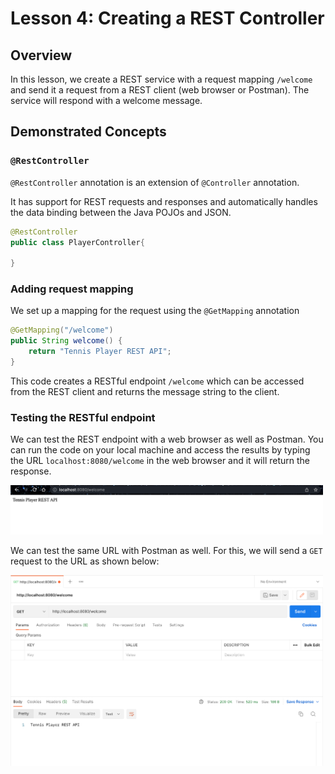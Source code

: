 # Lesson 4: Creating a REST Controller

## Overview

In this lesson, we create a REST service with a request mapping `/welcome` and send it a request from a REST client (web browser or Postman). The service will respond with a welcome message.

## Demonstrated Concepts

### `@RestController`

`@RestController` annotation is an extension of `@Controller` annotation. 

It has support for REST requests and responses and automatically handles the data binding between the Java POJOs and JSON.

```java
@RestController
public class PlayerController{

}
```

### Adding request mapping

We set up a mapping for the request using the `@GetMapping` annotation

```java
@GetMapping("/welcome")
public String welcome() {
    return "Tennis Player REST API";
}
```

This code creates a RESTful endpoint `/welcome` which can be accessed from the REST client and returns the message string to the client.

### Testing the RESTful endpoint

We can test the REST endpoint with a web browser as well as Postman. You can run the code on your local machine and access the results by typing the URL `localhost:8080/welcome` in the web browser and it will return the response.

<img src="images/img5.png" width="500">

We can test the same URL with Postman as well. For this, we will send a `GET` request to the URL as shown below:

<img src="images/img6.png" width="500">